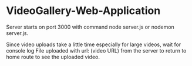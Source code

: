 # VideoGallery-Web-Application

Server starts on port 3000 with command node server.js or nodemon server.js.

Since video uploads take a little time especially for large videos, wait for console log File uploaded with url: (video URL) from the server to return to home route to see the uploaded video.
